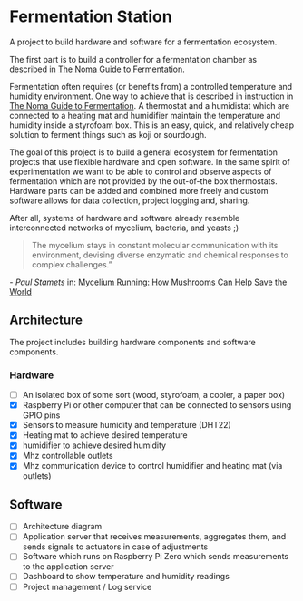 # Fermentation Station

A project to build hardware and software for a fermentation ecosystem.

The first part is to build a controller for a fermentation chamber as described in [The Noma Guide to Fermentation](https://www.amazon.com/Noma-Guide-Fermentation-lacto-ferments-Foundations/dp/1579657184/).

Fermentation often requires (or benefits from) a controlled temperature and humidity environment. One way to achieve that is
described in instruction in [The Noma Guide to Fermentation](https://www.amazon.com/Noma-Guide-Fermentation-lacto-ferments-Foundations/dp/1579657184/).
A thermostat and a humidistat which are connected to a heating mat and humidifier maintain the temperature and humidity
inside a styrofoam box. This is an easy, quick, and relatively cheap solution to ferment things such as koji or sourdough.

The goal of this project is to build a general ecosystem for fermentation projects that use flexible hardware and open software.
In the same spirit of experimentation we want to be able to control and observe aspects of fermentation which are not provided
by the out-of-the box thermostats. Hardware parts can be added and combined more freely and custom software allows for data collection,
project logging and, sharing. 

After all, systems of hardware and software already resemble interconnected networks of mycelium, bacteria, and yeasts ;)
 
>The mycelium stays in constant molecular communication with its environment, devising diverse enzymatic and chemical
>responses to complex challenges.”

\- *Paul Stamets* in: [Mycelium Running: How Mushrooms Can Help Save the World](https://www.amazon.com/Mycelium-Running-Mushrooms-Help-World/dp/1580085792/ref=sr_1_1?s=books&ie=UTF8&qid=1329830582&sr=1-1)

## Architecture

The project includes building hardware components and software components.

### Hardware
- [ ] An isolated box of some sort (wood, styrofoam, a cooler, a paper box)
- [x] Raspberry Pi or other computer that can be connected to sensors using GPIO pins
- [x] Sensors to measure humidity and temperature (DHT22)
- [x] Heating mat to achieve desired temperature
- [x] humidifier to achieve desired humidity
- [x] Mhz controllable outlets
- [x] Mhz communication device to control humidifier and heating mat (via outlets)

## Software

- [ ] Architecture diagram
- [ ] Application server that receives measurements, aggregates them, and sends signals to actuators in case of adjustments
- [ ] Software which runs on Raspberry Pi Zero which sends measurements to the application server
- [ ] Dashboard to show temperature and humidity readings
- [ ] Project management / Log service